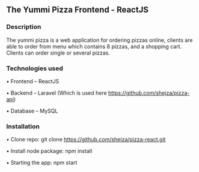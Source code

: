 ## The Yummi Pizza Frontend - ReactJS

### Description

The yummi pizza is a web application for ordering pizzas online, clients are able to order from menu which contains 8 pizzas, and a shopping cart. Clients can order single or several pizzas.

### Technologies used 
• Frontend – ReactJS 

• Backend – Laravel (Which is used here https://github.com/shejza/pizza-api)

• Database – MySQL

### Installation
• Clone repo: git clone https://github.com/shejza/pizza-react.git

• Install node package: npm install

• Starting the app: npm start 
